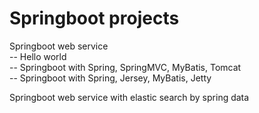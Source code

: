 # Springboot projects  

Springboot web service  
-- Hello world  
-- Springboot with Spring, SpringMVC, MyBatis, Tomcat  
-- Springboot with Spring, Jersey, MyBatis, Jetty  
  
Springboot web service with elastic search by spring data  
